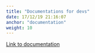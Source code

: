 ```yaml
---
title: "Documentations for devs"
date: 17/12/19 21:16:07
anchor: "documentation"
weight: 10
---
```


[Link to documentation](../docs/html/index.html)

